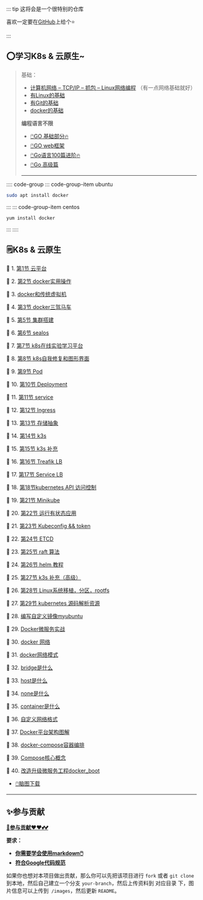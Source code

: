 :::  tip 
这将会是一个很特别的仓库

喜欢一定要在[GitHub](https://github.com/cubxxw/awesome-cs-cloudnative-blockchain)上给个⭐

:::



## ⭕学习K8s & 云原生~

> 基础：
>
> +  [计算机网络 – TCP/IP – 抓包 – Linux网络编程](https://github.com/cubxxw/awesome-cs-cloudnative-blockchain/blob/master/web/README.md) （有一点网络基础就好）
> +  [有Linux的基础](https://github.com/cubxxw/awesome-cs-course/blob/master/linux/README.md)
> +  [有Git的基础](https://github.com/cubxxw/awesome-cs-course/blob/master/Git/README.md)
> +  [docker的基础](https://docker.nsddd.top)
>
> **编程语言不限**
>
> -  [🖱️GO 基础部分🔥](https://github.com/cubxxw/awesome-cs-cloudnative-blockchain/blob/master/TOC.md)
> -  [🖱️GO web框架](https://github.com/cubxxw/awesome-cs-cloudnative-blockchain/blob/master/go-web)
> -  [🖱️Go语言100篇进阶🔥](https://github.com/cubxxw/awesome-cs-cloudnative-blockchain/blob/master/Gomd_super/README.md)
> -  [🖱️Go 高级篇](https://github.com/cubxxw/awesome-cs-cloudnative-blockchain/blob/master/go-advancend/README.md)
>
> ---




:::: code-group
::: code-group-item ubuntu

```bash
sudo apt install docker
```

:::
::: code-group-item centos

```shell
yum install docker
```

:::
::::



## 🗒️K8s & 云原生

🐋 1. [第1节 云平台](1.md)

🐋 2. [第2节 docker实用操作](2.md)

🐋 3. [docker和传统虚拟机](3.md)

🐋 4. [第3节 docker三驾马车](4.md)

🐋 5. [第5节 集群搭建](5.md)

🐋 6. [第6节 sealos](6.md)

🐋 7. [第7节 k8s在线实验学习平台](7.md)

🐋 8. [第8节 k8s自我修复和图形界面](8.md)

🐋 9. [第9节 Pod](9.md)

🐋 10. [第10节 Deployment](10.md)

🐋 11. [第11节 service](11.md)

🐋 12. [第12节 Ingress](12.md)

🐋 13. [第13节 存储抽象](13.md)

🐋 14. [第14节 k3s](14.md)

🐋 15. [第15节 k3s 补充](15.md)

🐋 16. [第16节 Treafik LB](16.md)

🐋 17. [第17节 Service LB](17.md)

🐋 18. [第18节kubernetes API 访问控制](18.md)

🐋 19. [第21节 Minikube](19.md)

🐋 20. [第22节 运行有状态应用](20.md)

🐋 21. [第23节 Kubeconfig && token](21.md)

🐋 22. [第24节 ETCD](22.md)

🐋 23. [第25节 raft 算法](23.md)

🐋 24. [第26节 helm 教程](24.md)

🐋 25. [第27节 k3s 补充（高级）](25.md)

🐋 26. [第28节 Linux系统移植，分区，rootfs](26.md)

🐋 27. [第29节 kubernetes 源码解析资源](27.md)

🐋 28. [编写自定义镜像myubuntu](28.md)

🐋 29. [Docker微服务实战](29.md)

🐋 30. [docker 网络](30.md)

🐋 31. [docker网络模式](31.md)

🐋 32. [bridge是什么](32.md)

🐋 33. [host是什么](33.md)

🐋 34. [none是什么](34.md)

🐋 35. [container是什么](35.md)

🐋 36. [自定义网络格式](36.md)

🐋 37. [Docker平台架构图解](37.md)

🐋 38. [docker-compose容器编排](38.md)

🐋 39. [Compose核心概念](39.md)

🐋 40. [改造升级微服务工程docker_boot](40.md)

+  [ 🖱️脑图下载](脑图笔记)

---


## ✨参与贡献

**[🫵参与贡献❤️❤️💕💕](https://nsddd.top/archives/contributors)**

**要求：**

- [**你需要学会使用markdown🖱️**](https://github.com/cubxxw/awesome-cs-course/blob/master/markdown/README.md)
- [**符合Google代码规范**](https://zh-google-styleguide.readthedocs.io/en/latest/google-cpp-styleguide/)

如果你也想对本项目做出贡献，那么你可以先把该项目进行 `fork` 或者 `git clone` 到本地，然后自己建立一个分支 `your-branch`，然后上传资料到 对应目录 下，图片信息可以上传到` /images`，然后更新 `README`。
